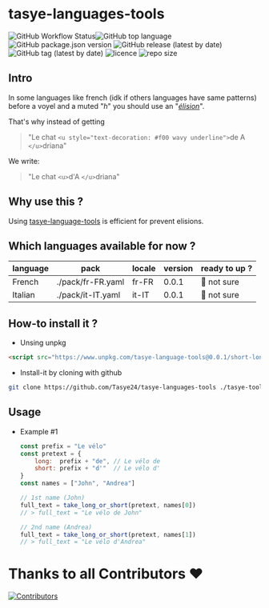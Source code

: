 # tasye-languages-tools

![GitHub Workflow Status](https://img.shields.io/github/actions/workflow/status/tasye24/tasye-languages-tools/npm-publish-github-packages.yml)![GitHub top language](https://img.shields.io/github/languages/top/tasye24/tasye-languages-tools) ![GitHub package.json version](https://img.shields.io/github/package-json/v/tasye24/tasye-languages-tools) ![GitHub release (latest by date)](https://img.shields.io/github/v/release/tasye24/tasye-languages-tools) ![GitHub tag (latest by date)](https://img.shields.io/github/v/tag/tasye24/tasye-languages-tools) ![licence](https://img.shields.io/github/license/tasye24/tasye-languages-tools) ![repo size](https://img.shields.io/github/repo-size/tasye24/tasye-languages-tools?label=rpo%20size%20%28full%29)

## Intro

In some languages like french (idk if others languages have same patterns) before a voyel and a muted "*h*" you should use an "[*élision*](https://fr.wiktionary.org/wiki/%C3%A9lision)".

That's why instead of getting

> "Le chat `<u style="text-decoration: #f00 wavy underline">`de A `</u>`driana"

We write:

> "Le chat `<u>`d'A `</u>`driana"

## Why use this ?

Using [tasye-language-tools](https://github.com/Tasye24/tasye-languages-tools) is efficient for prevent elisions.

## Which languages available for now ?

| language | pack              | locale | version | ready to up ? |
| -------- | ----------------- | ------ | ------- | ------------- |
| French   | ./pack/fr-FR.yaml | fr-FR  | 0.0.1   | 🔸 not sure   |
| Italian  | ./pack/it-IT.yaml | it-IT  | 0.0.1   | 🔸 not sure   |

## How-to install it ?

- Unsing unpkg

```html
<script src="https://www.unpkg.com/tasye-language-tools@0.0.1/short-long.min.js"></script>
```

- Install-it by cloning with github

```sh
git clone https://github.com/Tasye24/tasye-languages-tools ./tasye-tools/languages
```

## Usage

* Example #1
  ```js
  const prefix = "Le vélo"
  const pretext = {
      long:  prefix + "de", // Le vélo de
      short: prefix + "d'"  // Le vélo d'
  }
  const names = ["John", "Andrea"]

  // 1st name (John)
  full_text = take_long_or_short(pretext, names[0])
  // > full_text = "Le vélo de John"

  // 2nd name (Andrea)
  full_text = take_long_or_short(pretext, names[1])
  // > full_text = "Le vélo d'Andrea"
  ```

# Thanks to all Contributors ❤️

[![Contributors](https://contrib.rocks/image?repo=tasye24/tasye-languages-tools)](https://github.com/tasye24/tasye-languages-tools/graphs/contributors)
